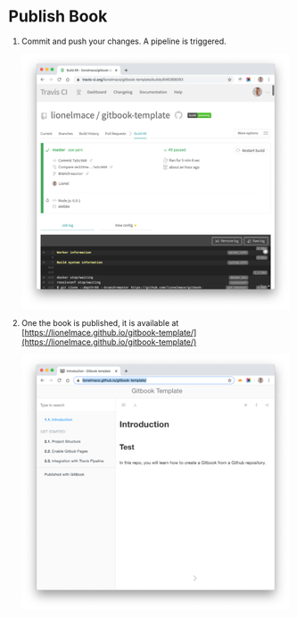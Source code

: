 # Publish Book

1. Commit and push your changes. A pipeline is triggered.

    ![](./images/travis-build.png)

1. One the book is published, it is available at [https://lionelmace.github.io/gitbook-template/](https://lionelmace.github.io/gitbook-template/)

    ![](./images/gitbook-final.png)